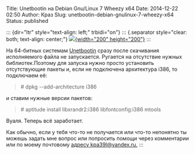 Title: Unetbootin на Debian Gnu/Linux 7 Wheezy x64
Date: 2014-12-22 02:50
Author: Краз
Slug: unetbootin-debian-gnulinux-7-wheezy-x64
Status: published

::: {dir="ltr" style="text-align: left;" trbidi="on"}
::: {.separator style="clear: both; text-align: center;"}
[![](http://1.bp.blogspot.com/-EClhXCtAg84/VJf2GZi0mAI/AAAAAAAAK5Y/5Q7wotx2mWk/s1600/icon.png){width="200" height="200"}](http://sourceforge.net/projects/unetbootin/?source=navbar)
:::

  
На 64-битных системам [Unetbootin](http://sourceforge.net/projects/unetbootin/?source=navbar) сразу после скачивания исполняемого файла не запускается. Ругается на отсутствие нужных библиотек.Поэтому для запуска нужно просто установить отсутствующие пакеты и, если не подключена архитектура i386, то подключаем её:  

> \# dpkg --add-architecture i386

и ставим нужные версии пакетов:  
  

> \# aptitude install libxrandr2:i386 libfontconfig:i386 mtools

  
Вуаля. Теперь всё заработает.  
  
Как обычно, если у тебя что-то не получается или что-то непонятно ты можешь задать мне вопрос или попросить помощи через комментарии или по моему почтовому [адресу kpa39l\@yandex.ru.](mailto:kpa39l@yandex.ru)
:::
